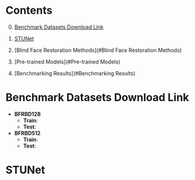 # **Contents**

0. [Benchmark Datasets Download Link](#Benchmark)

1. [STUNet](#STUNet)
2. [Blind Face Restoration Methods](#Blind Face Restoration Methods)
3. [Pre-trained Models](#Pre-trained Models)
4. [Benchmarking Results](#Benchmarking Results)

# **Benchmark Datasets Download Link**

- **BFRBD128**
  - **Train**:
  - **Test**:
- **BFRBD512**
  - **Train**:
  - **Test**:

# **STUNet**

